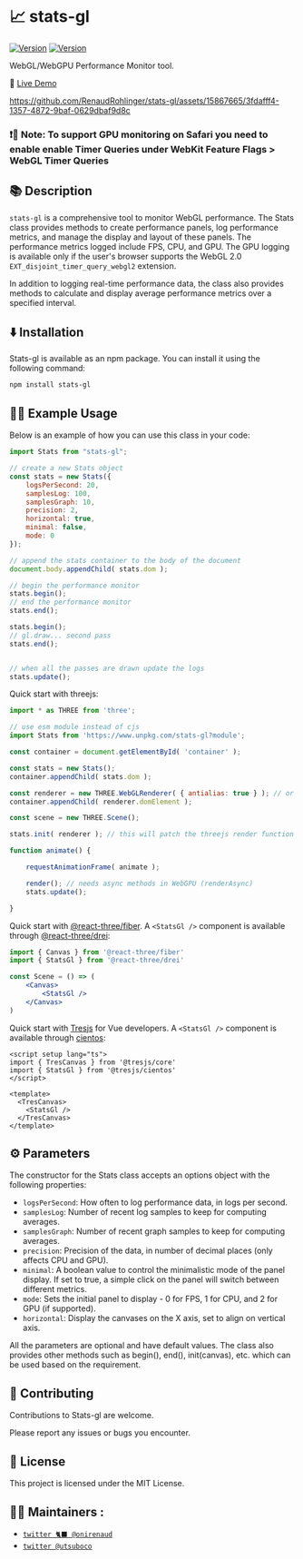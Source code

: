 # 📈 stats-gl
[![Version](https://img.shields.io/npm/v/stats-gl?style=flat&colorA=000000&colorB=000000)](https://www.npmjs.com/package/stats-gl)
[![Version](https://img.shields.io/npm/dw/stats-gl?style=flat&colorA=000000&colorB=000000)](https://www.npmjs.com/package/stats-gl)

WebGL/WebGPU Performance Monitor tool.

🔗 [Live Demo](https://stats.renaudrohlinger.com/)


https://github.com/RenaudRohlinger/stats-gl/assets/15867665/3fdafff4-1357-4872-9baf-0629dbaf9d8c


### ❗📢 Note: To support GPU monitoring on Safari you need to enable enable Timer Queries under WebKit Feature Flags > WebGL Timer Queries  

## 📚 Description

`stats-gl` is a comprehensive tool to monitor WebGL performance. The Stats class provides methods to create performance panels, log performance metrics, and manage the display and layout of these panels. The performance metrics logged include FPS, CPU, and GPU. The GPU logging is available only if the user's browser supports the WebGL 2.0 `EXT_disjoint_timer_query_webgl2` extension.

In addition to logging real-time performance data, the class also provides methods to calculate and display average performance metrics over a specified interval.

## ⬇️ Installation

Stats-gl is available as an npm package. You can install it using the following command:

```bash
npm install stats-gl
```

## 🧑‍💻 Example Usage

Below is an example of how you can use this class in your code:
```js
import Stats from "stats-gl";

// create a new Stats object
const stats = new Stats({
    logsPerSecond: 20, 
    samplesLog: 100, 
    samplesGraph: 10, 
    precision: 2, 
    horizontal: true,
    minimal: false, 
    mode: 0 
});

// append the stats container to the body of the document
document.body.appendChild( stats.dom );

// begin the performance monitor
stats.begin();
// end the performance monitor
stats.end();

stats.begin();
// gl.draw... second pass
stats.end();


// when all the passes are drawn update the logs
stats.update();
```


Quick start with threejs:
```js
import * as THREE from 'three';

// use esm module instead of cjs
import Stats from 'https://www.unpkg.com/stats-gl?module';

const container = document.getElementById( 'container' );

const stats = new Stats();
container.appendChild( stats.dom );

const renderer = new THREE.WebGLRenderer( { antialias: true } ); // or WebGPURenderer
container.appendChild( renderer.domElement );

const scene = new THREE.Scene();

stats.init( renderer ); // this will patch the threejs render function so no need to call begin() or end()

function animate() {

    requestAnimationFrame( animate );

    render(); // needs async methods in WebGPU (renderAsync)
    stats.update();

}
```
Quick start with [@react-three/fiber](https://github.com/pmndrs/fiber). A `<StatsGl />` component is available through [@react-three/drei](https://github.com/pmndrs/drei):
```jsx
import { Canvas } from '@react-three/fiber'
import { StatsGl } from '@react-three/drei'

const Scene = () => (
    <Canvas>
        <StatsGl />
    </Canvas>
)
```

Quick start with [Tresjs](https://tresjs.org/) for Vue developers. A `<StatsGl />` component is available through [cientos](https://cientos.tresjs.org/guide/misc/stats-gl.html):

```vue
<script setup lang="ts">
import { TresCanvas } from '@tresjs/core'
import { StatsGl } from '@tresjs/cientos'
</script>

<template>
  <TresCanvas>
    <StatsGl />
  </TresCanvas>
</template>
```
## ⚙️ Parameters
The constructor for the Stats class accepts an options object with the following properties:

- `logsPerSecond`: How often to log performance data, in logs per second.
- `samplesLog`: Number of recent log samples to keep for computing averages.
- `samplesGraph`: Number of recent graph samples to keep for computing averages.
- `precision`: Precision of the data, in number of decimal places (only affects CPU and GPU).
- `minimal`: A boolean value to control the minimalistic mode of the panel display. If set to true, a simple click on the panel will switch between different metrics.
- `mode`: Sets the initial panel to display - 0 for FPS, 1 for CPU, and 2 for GPU (if supported).
- `horizontal`: Display the canvases on the X axis, set to align on vertical axis.

All the parameters are optional and have default values. The class also provides other methods such as begin(), end(), init(canvas), etc. which can be used based on the requirement.


## 🤝 Contributing
Contributions to Stats-gl are welcome.

Please report any issues or bugs you encounter.

## 📜 License
This project is licensed under the MIT License.

## 🧑‍🎨 Maintainers :

- [`twitter 🐈‍⬛ @onirenaud`](https://twitter.com/onirenaud)
- [`twitter @utsuboco`](https://twitter.com/utsuboco)
